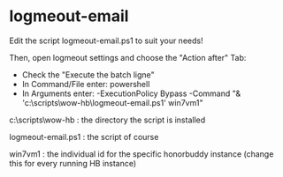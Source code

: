 # logmeout-email

Edit the script logmeout-email.ps1 to suit your needs!

Then, open logmeout settings and choose the "Action after" Tab:
- Check the "Execute the batch ligne"
- In Command/File enter: powershell
- In Arguments enter: -ExecutionPolicy Bypass -Command "& 'c:\scripts\wow-hb\logmeout-email.ps1' win7vm1"

c:\scripts\wow-hb : the directory the script is installed

logmeout-email.ps1 : the script of course

win7vm1 : the individual id for the specific honorbuddy instance (change this for every running HB instance)
